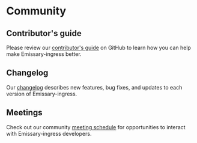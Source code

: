 # Community

## Contributor's guide
Please review our [contributor's guide](https://github.com/emissary-ingress/emissary/blob/master/DEVELOPING.md)
on GitHub to learn how you can help make Emissary-ingress better.

## Changelog
Our [changelog](https://github.com/emissary-ingress/emissary/blob/master/CHANGELOG.md)
describes new features, bug fixes, and updates to each version of Emissary-ingress.

## Meetings
Check out our community [meeting schedule](https://github.com/emissary-ingress/emissary/blob/main/MEETING_SCHEDULE.md) for opportunities to interact with Emissary-ingress developers.
